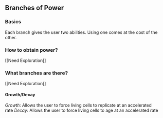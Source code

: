 ## Branches of Power
### Basics
Each branch gives the user two abilities. Using one comes at the cost of the other.

### How to obtain power?
[[Need Exploration]]

### What branches are there?
[[Need Exploration]]
#### Growth/Decay
*Growth*: Allows the user to force living cells to replicate at an accelerated rate
*Decay*: Allows the user to force living cells to age at an accelerated rate



